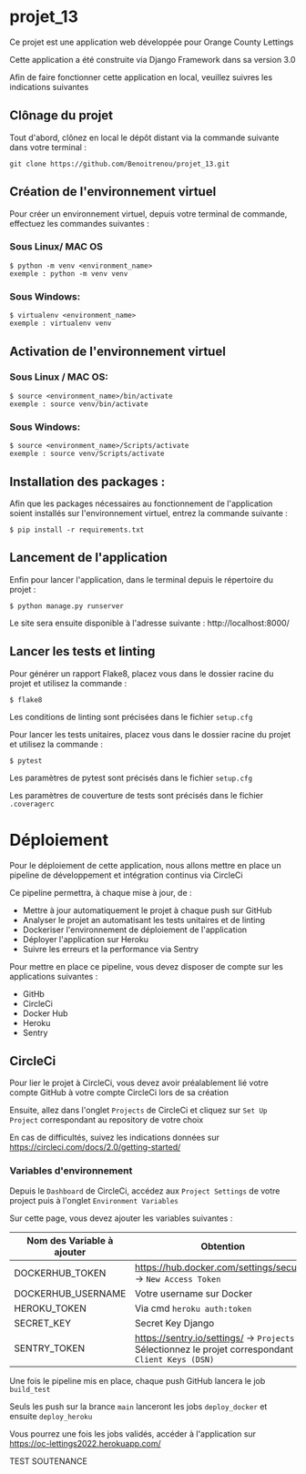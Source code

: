 # projet_13

Ce projet est une application web développée pour Orange County Lettings

Cette application a été construite via Django Framework dans sa version 3.0

Afin de faire fonctionner cette application en local, veuillez suivres les indications suivantes

## Clônage du projet

Tout d'abord, clônez en local le dépôt distant via la commande suivante dans votre terminal :

    git clone https://github.com/Benoitrenou/projet_13.git

## Création de l'environnement virtuel

Pour créer un environnement virtuel, depuis votre terminal de commande, effectuez les commandes suivantes :

### Sous Linux/ MAC OS

    $ python -m venv <environment_name>
    exemple : python -m venv venv
    
### Sous Windows:
    
    $ virtualenv <environment_name>
    exemple : virtualenv venv 
    
## Activation de l'environnement virtuel 

### Sous Linux / MAC OS:

    $ source <environment_name>/bin/activate
    exemple : source venv/bin/activate
   
### Sous Windows:

    $ source <environment_name>/Scripts/activate
    exemple : source venv/Scripts/activate
    
## Installation des packages : 

Afin que les packages nécessaires au fonctionnement de l'application soient installés sur l'environnement virtuel, entrez la commande suivante :

    $ pip install -r requirements.txt

## Lancement de l'application

Enfin pour lancer l'application, dans le terminal depuis le répertoire du projet :

    $ python manage.py runserver
    
Le site sera ensuite disponible à l'adresse suivante : http://localhost:8000/

## Lancer les tests et linting

Pour générer un rapport Flake8, placez vous dans le dossier racine du projet et utilisez la commande :

    $ flake8

Les conditions de linting sont précisées dans le fichier `setup.cfg`

Pour lancer les tests unitaires, placez vous dans le dossier racine du projet et utilisez la commande :

    $ pytest

Les paramètres de pytest sont précisés dans le fichier `setup.cfg`

Les paramètres de couverture de tests sont précisés dans le fichier `.coveragerc`

# Déploiement

Pour le déploiement de cette application, nous allons mettre en place un pipeline de développement et intégration continus via CircleCi

Ce pipeline permettra, à chaque mise à jour, de :
- Mettre à jour automatiquement le projet à chaque push sur GitHub
- Analyser le projet an automatisant les tests unitaires et de linting
- Dockeriser l'environnement de déploiement de l'application
- Déployer l'application sur Heroku
- Suivre les erreurs et la performance via Sentry

Pour mettre en place ce pipeline, vous devez disposer de compte sur les applications suivantes :
- GitHb
- CircleCi
- Docker Hub
- Heroku
- Sentry

## CircleCi

Pour lier le projet à CircleCi, vous devez avoir préalablement lié votre compte GitHub à votre compte CircleCi lors de sa création

Ensuite, allez dans l'onglet `Projects` de CircleCi et cliquez sur `Set Up Project` correspondant au repository de votre choix

En cas de difficultés, suivez les indications données sur https://circleci.com/docs/2.0/getting-started/

### Variables d'environnement

Depuis le `Dashboard` de CircleCi, accédez aux `Project Settings` de votre project puis à l'onglet `Environment Variables`

Sur cette page, vous devez ajouter les variables suivantes :

|   Nom des Variable à ajouter  |   Obtention   |
|---    |---    |
|   DOCKERHUB_TOKEN   |   https://hub.docker.com/settings/security -> `New Access Token`   |
|   DOCKERHUB_USERNAME   |   Votre username sur Docker  |
|   HEROKU_TOKEN   |   Via cmd `heroku auth:token`   |
|   SECRET_KEY   |   Secret Key Django   |
|   SENTRY_TOKEN   |   https://sentry.io/settings/ -> `Projects` -> Sélectionnez le projet correspondant -> `Client Keys (DSN)`   |

Une fois le pipeline mis en place, chaque push GitHub lancera le job `build_test`

Seuls les push sur la brance `main` lanceront les jobs `deploy_docker` et ensuite `deploy_heroku`

Vous pourrez une fois les jobs validés, accéder à l'application sur https://oc-lettings2022.herokuapp.com/

TEST SOUTENANCE